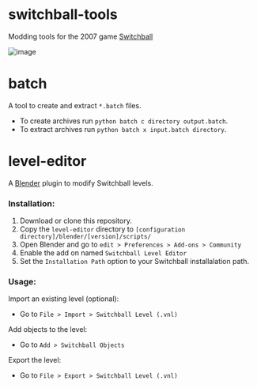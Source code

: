 # switchball-tools

Modding tools for the 2007 game [Switchball](https://en.wikipedia.org/wiki/Switchball)

![image](https://upload.wikimedia.org/wikipedia/en/e/ea/Switchballcover.jpg)

# batch

A tool to create and extract `*.batch` files.

* To create archives run `python batch c directory output.batch`.
* To extract archives run `python batch x input.batch directory`.

# level-editor
 A [Blender](https://blender.org) plugin to modify Switchball levels.

### Installation:

1. Download or clone this repository.
2. Copy the `level-editor` directory to `[configuration directory]/blender/[version]/scripts/`
3. Open Blender and go to `edit > Preferences > Add-ons > Community`
4. Enable the add on named `Switchball Level Editor`
5. Set the `Installation Path` option to your Switchball installalation path.

### Usage:

Import an existing level (optional):

* Go to `File > Import > Switchball Level (.vnl)`

Add objects to the level:

* Go to `Add > Switchball Objects`

Export the level:

* Go to `File > Export > Switchball Level (.vnl)`